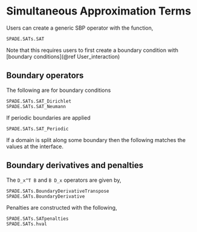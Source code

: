 # Simultaneous Approximation Terms


Users can create a generic SBP operator with the function,
```@docs
SPADE.SATs.SAT
```
Note that this requires users to first create a boundary condition with [boundary conditions](@ref User_interaction)

## Boundary operators

The following are for boundary conditions
```@docs
SPADE.SATs.SAT_Dirichlet
SPADE.SATs.SAT_Neumann
```

If periodic boundaries are applied
```@docs
SPADE.SATs.SAT_Periodic
```

If a domain is split along some boundary then the following matches the values at the interface.




## Boundary derivatives and penalties

The `D_x^T B` and `B D_x` operators are given by,
```@docs
SPADE.SATs.BoundaryDerivativeTranspose
SPADE.SATs.BoundaryDerivative
```

Penalties are constructed with the following,
```@docs
SPADE.SATs.SATpenalties
SPADE.SATs.hval
```

